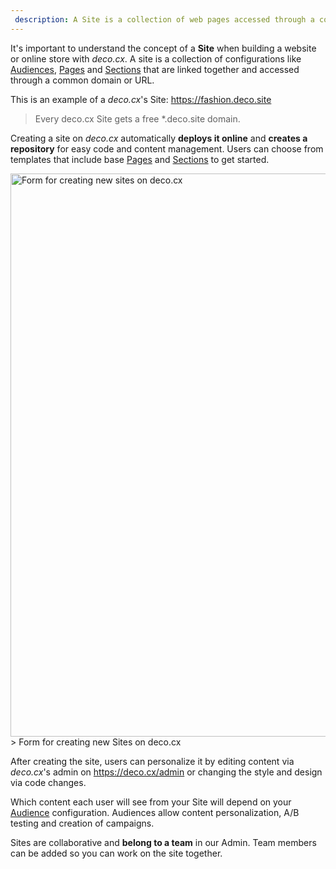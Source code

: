 ```yaml
---
 description: A Site is a collection of web pages accessed through a common domain or URL that can be customized and personalized via the admin or by making changes to the repository.
---
```


It's important to understand the concept of a **Site** when building a website
or online store with _deco.cx_. A site is a collection of configurations like
[Audiences](/docs/en/concepts/audience), [Pages](/docs/en/concepts/page) and
[Sections](/docs/en/concepts/section) that are linked together and accessed
through a common domain or URL.

This is an example of a _deco.cx_'s Site: https://fashion.deco.site

> Every deco.cx Site gets a free *.deco.site domain.

Creating a site on _deco.cx_ automatically **deploys it online** and **creates a
repository** for easy code and content management. Users can choose from
templates that include base [Pages](https://deco.cx/en/concepts/page) and
[Sections](/docsen/concepts/section) to get started.

<img width="901" alt="Form for creating new sites on deco.cx" src="https://user-images.githubusercontent.com/18706156/224892959-38adb017-8ef1-47e7-adee-b7e9bcf2048c.png">
> Form for creating new Sites on deco.cx

After creating the site, users can personalize it by editing content via
_deco.cx_'s admin on https://deco.cx/admin or changing the style and design via
code changes.

Which content each user will see from your Site will depend on your
[Audience](/docs/en/concepts/audience) configuration. Audiences allow content
personalization, A/B testing and creation of campaigns.

Sites are collaborative and **belong to a team** in our Admin. Team members can
be added so you can work on the site together.
